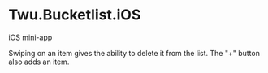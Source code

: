 # Twu.Bucketlist.iOS

iOS mini-app

Swiping on an item gives the ability to delete it from the list.
The "+" button also adds an item.